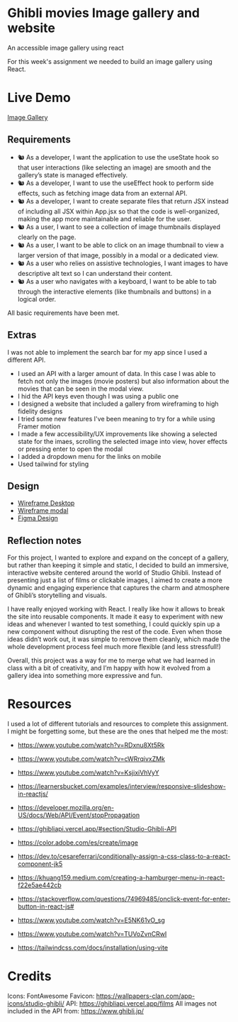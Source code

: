 # Ghibli movies Image gallery and website

An accessible image gallery using react

For this week's assignment we needed to build an image gallery using React.

# Live Demo

[Image Gallery](https://react-image-gallery-nowk.onrender.com/)

## Requirements

- 🐿️ As a developer, I want the application to use the useState hook so that user interactions (like selecting an image) are smooth and the gallery’s state is managed effectively.
- 🐿️ As a developer, I want to use the useEffect hook to perform side effects, such as fetching image data from an external API.
- 🐿️ As a developer, I want to create separate files that return JSX instead of including all JSX within App.jsx so that the code is well-organized, making the app more maintainable and reliable for the user.
- 🐿️ As a user, I want to see a collection of image thumbnails displayed clearly on the page.
- 🐿️ As a user, I want to be able to click on an image thumbnail to view a larger version of that image, possibly in a modal or a dedicated view.
- 🐿️ As a user who relies on assistive technologies, I want images to have descriptive alt text so I can understand their content.
- 🐿️ As a user who navigates with a keyboard, I want to be able to tab through the interactive elements (like thumbnails and buttons) in a logical order.

All basic requirements have been met.

## Extras

I was not able to implement the search bar for my app since I used a different API.

- I used an API with a larger amount of data. In this case I was able to fetch not only the images (movie posters) but also information about the movies that can be seen in the modal view.
- I hid the API keys even though I was using a public one
- I designed a website that included a gallery from wireframing to high fidelity designs
- I tried some new features I've been meaning to try for a while using Framer motion
- I made a few accessibility/UX improvements like showing a selected state for the imaes, scrolling the selected image into view, hover effects or pressing enter to open the modal
- I added a dropdown menu for the links on mobile
- Used tailwind for styling

## Design

- [Wireframe Desktop](https://raw.githubusercontent.com/elena-lpz/react-image-gallery/refs/heads/main/public/assets/designs/wireframes/wireframe1.png)
- [Wireframe modal](https://raw.githubusercontent.com/elena-lpz/react-image-gallery/refs/heads/main/public/assets/designs/wireframes/wireframe2.png)
- [Figma Design](https://raw.githubusercontent.com/elena-lpz/react-image-gallery/refs/heads/main/public/assets/designs/figma-design/FigmaDesign.png)

## Reflection notes

For this project, I wanted to explore and expand on the concept of a gallery, but rather than keeping it simple and static, I decided to build an immersive, interactive website centered around the world of Studio Ghibli. Instead of presenting just a list of films or clickable images, I aimed to create a more dynamic and engaging experience that captures the charm and atmosphere of Ghibli’s storytelling and visuals.

I have really enjoyed working with React. I really like how it allows to break the site into reusable components. It made it easy to experiment with new ideas and whenever I wanted to test something, I could quickly spin up a new component without disrupting the rest of the code. Even when those ideas didn’t work out, it was simple to remove them cleanly, which made the whole development process feel much more flexible (and less stressfull!)

Overall, this project was a way for me to merge what we had learned in class with a bit of creativity, and I’m happy with how it evolved from a gallery idea into something more expressive and fun.

# Resources

I used a lot of different tutorials and resources to complete this assignment. I might be forgetting some, but these are the ones that helped me the most:

- https://www.youtube.com/watch?v=RDxnu8Xt5Rk
- https://www.youtube.com/watch?v=cWRrqivxZMk
- https://www.youtube.com/watch?v=KsjixiVhVyY
- https://learnersbucket.com/examples/interview/responsive-slideshow-in-reactjs/
- https://developer.mozilla.org/en-US/docs/Web/API/Event/stopPropagation
- https://ghibliapi.vercel.app/#section/Studio-Ghibli-API
- https://color.adobe.com/es/create/image
- https://dev.to/cesareferrari/conditionally-assign-a-css-class-to-a-react-component-jk5
- https://khuang159.medium.com/creating-a-hamburger-menu-in-react-f22e5ae442cb
- https://stackoverflow.com/questions/74969485/onclick-event-for-enter-button-in-react-js#
- https://www.youtube.com/watch?v=E5NK61vO_sg
- https://www.youtube.com/watch?v=TUVoZvnCRwI

- https://tailwindcss.com/docs/installation/using-vite

# Credits

Icons: FontAwesome
Favicon: https://wallpapers-clan.com/app-icons/studio-ghibli/
API: https://ghibliapi.vercel.app/films
All images not included in the API from: https://www.ghibli.jp/
